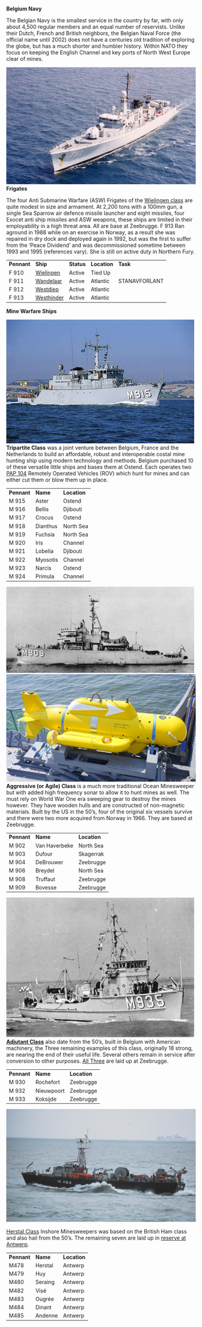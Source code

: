 **Belgium Navy**

The Belgian Navy is the smallest service in the country by far, with
only about 4,500 regular members and an equal number of reservists.
Unlike their Dutch, French and British neighbors, the Belgian Naval
Force (the official name until 2002) does not have a centuries old
tradition of exploring the globe, but has a much shorter and humbler
history. Within NATO they focus on keeping the English Channel and key
ports of North West Europe clear of mines.

![](/assets/images/nato/be/navy/image1.jpeg)**Frigates**

The four Anti Submarine Warfare (ASW) Frigates of the
[<span class="underline">Wielingen
class</span>](http://www.seaforces.org/marint/Belgian-Navy/Frigate/Wielingen-class.htm)
are quite modest in size and armament. At 2,200 tons with a 100mm gun, a
single Sea Sparrow air defence missile launcher and eight missiles, four
Exocet anti ship missiles and ASW weapons, these ships are limited in
their employability in a high threat area. All are base at Zeebrugge. F
913 Ran aground in 1988 while on an exercise in Norway, as a result she
was repaired in dry dock and deployed again in 1992, but was the first
to suffer from the ‘Peace Dividend’ and was decommissioned sometime
between 1993 and 1995 (references vary). She is still on active duty in
Northern
Fury.

|             |                                                                                                                                                                                           |            |              |               |
| ----------- | ----------------------------------------------------------------------------------------------------------------------------------------------------------------------------------------- | ---------- | ------------ | ------------- |
| **Pennant** | **Ship**                                                                                                                                                                                  | **Status** | **Location** | **Task**      |
| F 910       | [<span class="underline">Wielingen</span>](https://www.militaryfactory.com/ships/detail.asp?ship_id=Wielingen-F910-Frigate)                                                               | Active     | Tied Up      |               |
| F 911       | [<span class="underline">Wandelaar</span>](https://translate.google.ca/translate?hl=en&sl=fr&u=http://zm-fn.blogspot.com/2007/10/f911-westdiep-retrait-du-service-de-la.html&prev=search) | Active     | Atlantic     | STANAVFORLANT |
| F 912       | [<span class="underline">Westdiep</span>](https://translate.google.ca/translate?hl=en&sl=fr&u=https://fr.wikipedia.org/wiki/Westdiep_\(navire\))                                          | Active     | Atlantic     |               |
| F 913       | [<span class="underline">Westhinder</span>](https://translate.google.ca/translate?hl=en&sl=fr&u=http://www.marinebelge.be/westhinder.html&prev=search)                                    | Active     | Atlantic     |               |

**Mine Warfare Ships**

![](/assets/images/nato/be/navy/image2.jpeg)**Tripartite Class**
was a joint venture between Belgium, France and the Netherlands to build
an affordable, robust and interoperable costal mine hunting ship using
modern technology and methods. Belgium purchased 10 of these versatile
little ships and bases them at Ostend. Each operates two
[<span class="underline">PAP
104</span>](http://www.deagel.com/Protection-Systems/PAP-Mark-5_a002091001.aspx)
Remotely Operated Vehicles (ROV) which hunt for mines and can either cut
them or blow them up in place.

|             |          |              |
| ----------- | -------- | ------------ |
| **Pennant** | **Name** | **Location** |
| M 915       | Aster    | Ostend       |
| M 916       | Bellis   | Djibouti     |
| M 917       | Crocus   | Ostend       |
| M 918       | Dianthus | North Sea    |
| M 919       | Fuchsia  | North Sea    |
| M 920       | Iris     | Channel      |
| M 921       | Lobelia  | Djibouti     |
| M 922       | Myosotis | Channel      |
| M 923       | Narcis   | Ostend       |
| M 924       | Primula  | Channel      |

![](/assets/images/nato/be/navy/image1.gif)![](/assets/images/nato/be/navy/image3.jpeg)**Aggressive
(or Agile) Class** is a much more traditional Ocean Minesweeper but with
added high frequency sonar to allow it to hunt mines as well. The must
rely on World War One era sweeping gear to destroy the mines however.
They have wooden hulls and are constructed of non-magnetic materials.
Built by the US in the 50’s, four of the original six vessels survive
and there were two more acquired from Norway in 1966. They are based at
Zeebrugge.

|             |               |              |
| ----------- | ------------- | ------------ |
| **Pennant** | **Name**      | **Location** |
| M 902       | Van Haverbeke | North Sea    |
| M 903       | Dufour        | Skagerrak    |
| M 904       | DeBrouwer     | Zeebrugge    |
| M 906       | Breydel       | North Sea    |
| M 908       | Truffaut      | Zeebrugge    |
| M 909       | Bovesse       | Zeebrugge    |

![](/assets/images/nato/be/navy/image2.gif)[**<span class="underline">Adjutant
Class</span>**](https://en.wikipedia.org/wiki/Adjutant-class_minesweeper)
also date from the 50’s, built in Belgium with American machinery, the
Three remaining examples of this class, originally 18 strong, are
nearing the end of their useful life. Several others remain in service
after conversion to other purposes. [<span class="underline">All
Three</span>](http://www.navypedia.org/ships/belgium/be_ms_diest.htm)
are laid up at Zeebrugge.

|             |            |              |
| ----------- | ---------- | ------------ |
| **Pennant** | **Name**   | **Location** |
| M 930       | Rochefort  | Zeebrugge    |
| M 932       | Nieuwpoort | Zeebrugge    |
| M 933       | Koksijde   | Zeebrugge    |

![](/assets/images/nato/be/navy/image4.jpeg)

[<span class="underline">Herstal
Class</span>](http://aboardtheminesweeper.blogspot.ca/2012/02/minesweeper.html)
Inshore Minesweepers was based on the British Ham class and also hail
from the 50’s. The remaining seven are laid up in
[<span class="underline">reserve at
Antwerp</span>](http://www.navypedia.org/ships/belgium/be_ms_temse.htm).

|             |          |              |
| ----------- | -------- | ------------ |
| **Pennant** | **Name** | **Location** |
| M478        | Herstal  | Antwerp      |
| M479        | Huy      | Antwerp      |
| M480        | Seraing  | Antwerp      |
| M482        | Visé     | Antwerp      |
| M483        | Ougrée   | Antwerp      |
| M484        | Dinant   | Antwerp      |
| M485        | Andenne  | Antwerp      |
